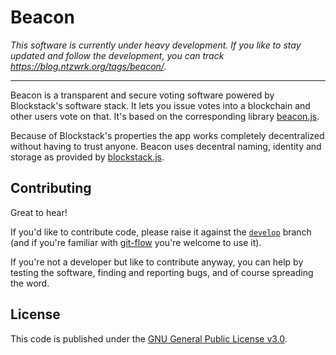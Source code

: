# Beacon

_This software is currently under heavy development. If you like to stay updated and follow the development, you can
track https://blog.ntzwrk.org/tags/beacon/._

---
Beacon is a transparent and secure voting software powered by Blockstack's software stack. It lets you issue votes into
a blockchain and other users vote on that. It's based on the corresponding library
[beacon.js](https://github.com/ntzwrk/beacon.js).

Because of Blockstack's properties the app works completely decentralized without having to trust anyone. Beacon uses
decentral naming, identity and storage as provided by [blockstack.js](https://github.com/blockstack/blockstack.js).

## Contributing

Great to hear!

If you'd like to contribute code, please raise it against the [`develop`](https://github.com/ntzwrk/beacon/tree/develop)
branch (and if you're familiar with [git-flow](http://nvie.com/posts/a-successful-git-branching-model/) you're welcome
to use it).

If you're not a developer but like to contribute anyway, you can help by testing the software, finding and reporting
bugs, and of course spreading the word.

## License

This code is published under the [GNU General Public License v3.0](LICENSE.md).
